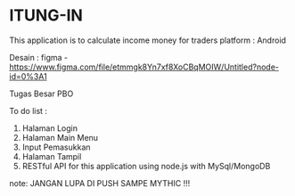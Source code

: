 # ITUNG-IN
This application is to calculate income money for traders 
platform : Android 

Desain : 
figma - https://www.figma.com/file/etmmgk8Yn7xf8XoCBqMOIW/Untitled?node-id=0%3A1

Tugas Besar PBO

To do list : 
1. Halaman Login
2. Halaman Main Menu
3. Input Pemasukkan 
4. Halaman Tampil
5. RESTful API for this application using node.js with MySql/MongoDB

note: JANGAN LUPA DI PUSH SAMPE MYTHIC !!!
